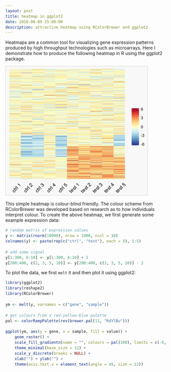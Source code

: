 ```yaml
---
layout: post
title: heatmap in ggplot2
date: 2016-06-09 15:09:00
description: attractive heatmap using RColorBrewer and ggplot2
---
```


Heatmaps are a common tool for visualizing gene expression patterns produced by
high throughput technologies such as microarrays. Here I demonstrate how to 
produce the following heatmap in R using the ggplot2 package.


<style type="text/css"> img { max-width: 100%; height: auto; } </style>

<img src="/img/heatmap.jpeg">

This simple heatmap is colour-blind friendly. The colour scheme from RColorBrewer
was developed based on research as to how individuals interpret colour. To create
the above heatmap, we first generate some example expression data:


```r
# random matrix of expression values
y <- matrix(rnorm(10000), nrow = 1000, ncol = 10)
colnames(y) <- paste(rep(c("ctrl", "test"), each = 5), 1:5)

# add some signal
y[1:300, 6:10] <- y[1:300, 6:10] + 2
y[200:400, c(2, 3, 5, 10)] <- y[200:400, c(2, 3, 5, 10)] - 2
```

To plot the data, we first `melt` it and then plot it using ggplot2:


```r
library(ggplot2)
library(reshape2)
library(RColorBrewer)

ym <- melt(y, varnames = c("gene", "sample"))

# get colours from a red-yellow-blue palette
pal <- colorRampPalette(rev(brewer.pal(11, "RdYlBu")))

ggplot(ym, aes(y = gene, x = sample, fill = value)) +
    geom_raster() + 
    scale_fill_gradientn(name = "", colours = pal(100), limits = c(-6, 6)) + 
    theme_minimal(base_size = 12) + 
    scale_y_discrete(breaks = NULL) +
    xlab("") + ylab("") +
    theme(axis.text.x = element_text(angle = 45, size = 12))
```

